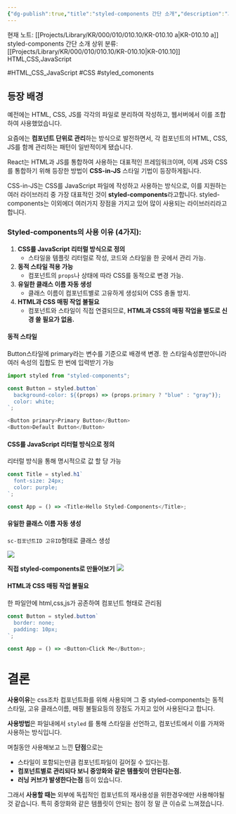 ```yaml
---
{"dg-publish":true,"title":"styled-components 간단 소개","description":"그룹 활동 모집조건에서 styled-components 라이브러리가 필수라고하기에 해당 라이브러리에 대한 정보를 수집하고 간단한 소개와 사용이유 등을 요약한 글입니다.","permalink":"/projects/library/kr/000/010/010-10/kr-010-10-a/","dgPassFrontmatter":true,"noteIcon":"0","created":"2024-11-23T19:41:52.032+09:00","updated":"2024-12-26T16:18:57.125+09:00"}
---
```


현재 노트: [[Projects/Library/KR/000/010/010.10/KR-010.10 a\|KR-010.10 a]] styled-components 간단 소개
상위 분류: [[Projects/Library/KR/000/010/010.10/KR-010.10\|KR-010.10]] HTML,CSS,JavaScript

#HTML_CSS_JavaScript  #CSS #styled_comonents


## 등장 배경
예전에는 HTML, CSS, JS를 각각의 파일로 분리하여 작성하고, 웹서버에서 이를 조합하여 사용했었습니다.

요즘에는 **컴포넌트 단위로 관리**하는 방식으로 발전하면서, 각 컴포넌트의 HTML, CSS, JS를 함께 관리하는 패턴이 일반적이게 됐습니다.

React는 HTML과 JS를 통합하여 사용하는 대표적인 프레임워크이며, 이제 JS와 CSS를 통합하기 위해 등장한 방법이 **CSS-in-JS** 스타일 기법이 등장하게됩니다. 

CSS-in-JS는 CSS를 JavaScript 파일에 작성하고 사용하는 방식으로, 이를 지원하는 여러 라이브러리 중 가장 대표적인 것이 **styled-components**라고합니다. styled-components는 이외에더 여러가지 장점을 가지고 있어 많이 사용되는 라이브러리라고합니다.

### Styled-components의 사용 이유 (4가지):
1. **CSS를 JavaScript 리터럴 방식으로 정의**
    - 스타일을 템플릿 리터럴로 작성, 코드와 스타일을 한 곳에서 관리 가능.
2. **동적 스타일 적용 가능**
    - 컴포넌트의 `props`나 상태에 따라 CSS를 동적으로 변경 가능.
3. **유일한 클래스 이름 자동 생성**
    - 클래스 이름이 컴포넌트별로 고유하게 생성되어 CSS 충돌 방지.
4. **HTML과 CSS 매핑 작업 불필요**
    - 컴포넌트와 스타일이 직접 연결되므로, **HTML과 CSS의 매핑 작업을 별도로 신경 쓸 필요가 없음.**


#### 동적 스타일

Button스타일에 primary라는 변수를 기준으로 배경색 변경. 한 스타일속성뿐만아니라 여러 속성의 집합도 한 번에 입력받기 가능
```js
import styled from "styled-components";

const Button = styled.button`
  background-color: ${(props) => (props.primary ? "blue" : "gray")};
  color: white;
`;

<Button primary>Primary Button</Button>
<Button>Default Button</Button>

```


#### CSS를 JavaScript 리터럴 방식으로 정의
리터럴 방식을 통해 명시적으로 값 할 당 가능
```js
const Title = styled.h1`
  font-size: 24px;
  color: purple;
`;

const App = () => <Title>Hello Styled-Components</Title>;

```

#### 유일한 클래스 이름 자동 생성

`sc-컴포넌트ID 고유ID`형태로 클래스 생성

![](https://i.imgur.com/73H0Ila.png)

**직접 styled-components로 만들어보기**
![](https://i.imgur.com/AmNJEa6.png)




#### HTML과 CSS 매핑 작업 불필요
한 파일안에 html,css,js가 공존하여 컴포넌트 형태로 관리됨
```js
const Button = styled.button`
  border: none;
  padding: 10px;
`;

const App = () => <Button>Click Me</Button>;

```


# 결론

**사용이유**는 css조차 컴포넌트화를 위해 사용되며 그 중 styled-components는 동적 스타일, 고유 클래스이름, 매핑 불필요등의 장점도 가지고 있어 사용된다고 합니다.

**사용방법**은 파일내에서 `styled` 를 통해 스타일을 선언하고, 컴포넌트에서 이를 가져와 사용하는 방식입니다.

며칠동안 사용해보고 느낀 **단점**으로는 
- 스타일이 포함되는만큼 컴포넌트파일이 길어질 수 있다는점.
- **컴포넌트별로 관리되다 보니 중앙화와 같은 템플릿이 안된다는점.**
- **러닝 커브가 발생한다는점** 등이 있습니다.

그래서 **사용할 때는** 외부에 독립적인 컴포넌트의 재사용성을 위한경우에만 사용해야될 것 같습니다. 특히 중앙화와 같은 템플릿이 안되는 점이 정 말 큰 이슈로 느껴졌습니다.